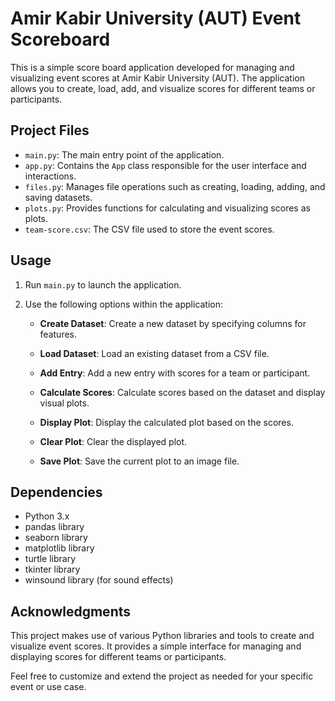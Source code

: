 # Amir Kabir University (AUT) Event Scoreboard

This is a simple score board application developed for managing and visualizing event scores at Amir Kabir University (AUT). The application allows you to create, load, add, and visualize scores for different teams or participants.

## Project Files

- `main.py`: The main entry point of the application.
- `app.py`: Contains the `App` class responsible for the user interface and interactions.
- `files.py`: Manages file operations such as creating, loading, adding, and saving datasets.
- `plots.py`: Provides functions for calculating and visualizing scores as plots.
- `team-score.csv`: The CSV file used to store the event scores.

## Usage

1. Run `main.py` to launch the application.

2. Use the following options within the application:

   - **Create Dataset**: Create a new dataset by specifying columns for features.

   - **Load Dataset**: Load an existing dataset from a CSV file.

   - **Add Entry**: Add a new entry with scores for a team or participant.

   - **Calculate Scores**: Calculate scores based on the dataset and display visual plots.

   - **Display Plot**: Display the calculated plot based on the scores.

   - **Clear Plot**: Clear the displayed plot.

   - **Save Plot**: Save the current plot to an image file.

## Dependencies

- Python 3.x
- pandas library
- seaborn library
- matplotlib library
- turtle library
- tkinter library
- winsound library (for sound effects)

## Acknowledgments

This project makes use of various Python libraries and tools to create and visualize event scores. It provides a simple interface for managing and displaying scores for different teams or participants.

Feel free to customize and extend the project as needed for your specific event or use case.
